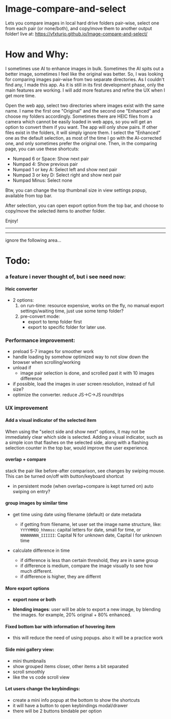 # Image-compare-and-select

Lets you compare images in local hard drive folders pair-wise, select one from each pair (or none/both), and copy/move them to another output folder!
live at: https://vfxturjo.github.io/Image-compare-and-select/

# How and Why:

I sometimes use AI to enhance images in bulk. Sometimes the AI spits out a better image, sometimes I feel like the original was better. So, I was looking for comparing images pair-wise from two separate directories. As I couldn't find any, I made this app. As it is still in its first development phase, only the main features are working. I will add more features and refine the UX when I get more time.

Open the web app, select two directories where images exist with the same name. I name the first one "Original" and the second one "Enhanced” and choose my folders accordingly. Sometimes there are HEIC files from a camera which cannot be easily loaded in web apps, so you will get an option to convert them if you want.
The app will only show pairs. If other files exist in the folders, it will simply ignore them.
I select the "Enhanced" one as the default selection, as most of the time I go with the AI-corrected one, and only sometimes prefer the original one.
Then, in the comparing page, you can use these shortcuts:

- Numpad 6 or Space: Show next pair
- Numpad 4: Show previous pair
- Numpad 1 or key A: Select left and show next pair
- Numpad 3 or key D: Select right and show next pair
- Numpad Minus: Select none

Btw, you can change the top thumbnail size in view settings popup, available from top bar.

After selection, you can open export option from the top bar, and choose to copy/move the selected items to another folder.

Enjoy!

---

---

ignore the following area...

# Todo:

### a feature i never thought of, but i see need now:

#### Heic converter

- 2 options:
  1. on run-time: resource expensive, works on the fly, no manual export settings/waiting time, just use some temp folder?
  2. pre-convert mode:
     - export to temp folder first
     - export to specific folder for later use.

### Performance improvement:

- preload 5-7 images for smoother work
- handle loading by somehow optimized way to not slow down the browser when scrolling/working
- unload if
  - image pair selection is done, and scrolled past it with 10 images difference
- if possible, load the images in user screen resolution, instead of full size?
- optimize the converter. reduce JS->C->JS roundtrips

### UX improvement

#### Add a visual indicator of the selected item 

When using the "select side and show next" options, it may not be immediately clear which side is selected. Adding a visual indicator, such as a simple icon that flashes on the selected side, along with a flashing selection counter in the top bar, would improve the user experience.

#### overlap + compare

stack the pair like before-after comparison, see changes by swiping mouse. This can be turned on/off with button/keyboard shortcut

- in persistent mode (when overlap+compare is kept turned on) auto swiping on entry?

#### group images by similar time

- get time using date using filename (default) or date metadata

  - if getting from filename, let user set the image name structure, like: <br>
    `YYYYMMDD_hhmmss`: capital letters for date, small for time, or <br>
    `NNNNNNNN_IIIIII`: Capital N for unknown date, Capital I for unknown time

- calculate difference in time

  - if difference is less than certain threshold, they are in same group
  - if difference is medium, compare the image visually to see how much different.
  - if difference is higher, they are differnt

#### More export options

- **export none or both**

- **blending images**: user will be able to export a new image, by blending the images. for example, 20% original + 80% enhanced.

#### Fixed bottom bar with information of hovering item

- this will reduce the need of using popups. also it will be a practice work

#### Side mini gallery view:

- mini thumbnails
- show grouped items closer, other items a bit separated
- scroll smoothly
- like the vs code scroll view

#### Let users change the keybindings:

- create a mini info popup at the bottom to show the shortcuts
- it will have a button to open keybindings modal/drawer
- there will be 2 buttons bindable per option
